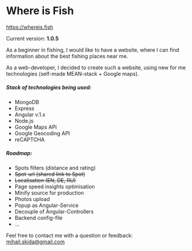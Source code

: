Where is Fish
=============

https://whereis.fish

Current version: **1.0.5**

As a beginner in fishing, I would like to have a website, where I can find information about the best fishing places near me.

As a web-developer, I decided to create such a website, using new for me technologies (self-made MEAN-stack + Google maps).

##### Stack of technologies being used:
- MongoDB
- Express
- Angular v.1.x
- Node.js
- Google Maps API
- Google Geocoding API
- reCAPTCHA

##### Roadmap:
- Spots filters (distance and rating)
- ~~Spot-url (shared link to Spot)~~
- ~~Localisation (EN, DE, RU)~~
- Page speed insights optimisation
- Minify source for production
- Photos upload
- Popup as Angular-Service
- Decouple of Angular-Controllers
- Backend config-file
- ...

Feel free to contact me with a question or feedback: mihail.skida@gmail.com